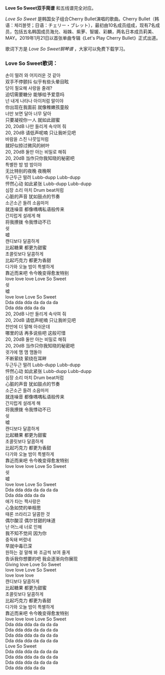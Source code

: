 

**Love So Sweet双手简谱** 和五线谱完全对应。

_Love So Sweet_ 是韩国女子组合Cherry Bullet演唱的歌曲。Cherry
Bullet（韩语：체리블렛；日语：チェリー・ブレット），最初由10名成员组成，现有7名成员，包括五名韩国成员海允、裕姝、紫萝、智媛、彩麟，两名日本成员莉美、MAY。2019年1月21日以首张单曲专辑《Let's
Play Cherry Bullet》正式出道。

歌词下方是 _Love So Sweet钢琴谱_ ，大家可以免费下载学习。

### Love So Sweet歌词：

손이 떨려 와 어지러운 것 같아  
双手不停颤抖 似乎有些头晕目眩  
당이 필요해 사랑을 줄래?  
迫切需要糖分 能够给予爱意吗  
넌 내게 나타나 아이처럼 말이야  
你出现在我面前 就像稚嫩孩童般  
너만 보면 달아 너무 달아  
只要凝视你一人 就如此甜蜜  
20, 20dB 나만 들리게 속삭여 줘  
20, 20dB 请低声呢喃 只让我听见吧  
바람을 스친 나뭇잎처럼  
就好似掠过微风的树叶  
20, 20dB 둘만 아는 비밀로 해줘  
20, 20dB 当作只你我知晓的秘密吧  
특별한 밤 밤 밤이야  
无比特别的夜晚 夜晚啊  
두근두근 떨려 Lubb-dupp Lubb-dupp  
怦然心动 如此紧张 Lubb-dupp Lubb-dupp  
심장 소리 마치 Drum beat처럼  
心脏的声音 犹如鼓点的节奏  
소곤소곤 들려 소음마저  
就连噪音 都像喁喁私语般传来  
간지럽게 설레게 해  
将我撩拨 令我悸动不已  
쉿  
嘘  
캔디보다 달콤하게  
比起糖果 都更为甜蜜  
초콜릿보다 달콤하게  
比起巧克力 都更为香甜  
다가와 오늘 밤이 특별하게  
靠近而来吧 令今晚变得愈发特别  
love love love Love So Sweet  
쉿  
嘘  
love love Love So Sweet  
Dda dda dda da da da da  
Dda dda dda da da  
20, 20dB 나만 들리게 속삭여 줘  
20, 20dB 请低声呢喃 只让我听见吧  
천만에 더 말해 아쉬운데  
哪里的话 再多说些吧 这般可惜  
20, 20dB 둘만 아는 비밀로 해줘  
20, 20dB 当作只你我知晓的秘密吧  
귓가에 맴 맴 맴돌아  
不断萦绕 萦绕在耳畔  
두근두근 떨려 Lubb-dupp Lubb-dupp  
怦然心动 如此紧张 Lubb-dupp Lubb-dupp  
심장 소리 마치 Drum beat처럼  
心脏的声音 犹如鼓点的节奏  
소곤소곤 들려 소음마저  
就连噪音 都像喁喁私语般传来  
간지럽게 설레게 해  
将我撩拨 令我悸动不已  
쉿  
嘘  
캔디보다 달콤하게  
比起糖果 都更为甜蜜  
초콜릿보다 달콤하게  
比起巧克力 都更为香甜  
다가와 오늘 밤이 특별하게  
靠近而来吧 令今晚变得愈发特别  
love love love Love So Sweet  
쉿  
嘘  
love love Love So Sweet  
Dda dda dda da da da da  
Dda dda dda da da  
애가 타는 짝사랑은  
心急如焚的单相思  
때론 쓰라리고 달콤한 것  
偶尔酸涩 偶尔甘甜的味道  
난 어느새 너로 인해  
我不知不觉间 因为你  
중독돼 버렸네  
早就中毒已深  
원하는 걸 말해 봐 조금씩 보여 줄게  
告诉我你想要的吧 我会逐渐向你展现  
Giving love Love So Sweet  
love love Love So Sweet  
love love love  
캔디보다 달콤하게  
比起糖果 都更为甜蜜  
초콜릿보다 달콤하게  
比起巧克力 都更为香甜  
다가와 오늘 밤이 특별하게  
靠近而来吧 令今晚变得愈发特别  
love love love Love So Sweet  
Dda dda dda da da da da  
Dda dda dda da da da da  
Dda dda dda da da da da  
Dda dda dda da da da da  
Love So Sweet  
Dda dda dda da da da da  
Dda dda dda da da da da  
Dda dda dda da da da da  
Dda dda dda da da

